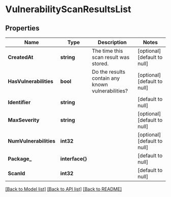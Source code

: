 # VulnerabilityScanResultsList

## Properties
Name | Type | Description | Notes
------------ | ------------- | ------------- | -------------
**CreatedAt** | **string** | The time this scan result was stored. | [optional] [default to null]
**HasVulnerabilities** | **bool** | Do the results contain any known vulnerabilities? | [optional] [default to null]
**Identifier** | **string** |  | [default to null]
**MaxSeverity** | **string** |  | [optional] [default to null]
**NumVulnerabilities** | **int32** |  | [optional] [default to null]
**Package_** | **interface{}** |  | [default to null]
**ScanId** | **int32** |  | [default to null]

[[Back to Model list]](../README.md#documentation-for-models) [[Back to API list]](../README.md#documentation-for-api-endpoints) [[Back to README]](../README.md)


